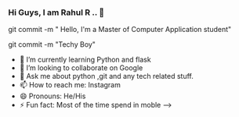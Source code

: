 ### Hi Guys,   I am Rahul R .. 👋
 
 
 git commit -m " Hello, I'm a Master of Computer Application student"
 
 git commit -m "Techy Boy"
- 🌱 I’m currently learning  Python and flask
- 👯 I’m looking to collaborate on Google
- 💬 Ask me about  python ,git and any tech related stuff.
- 📫 How to reach me: Instagram 
- 😄 Pronouns:  He/His
- ⚡ Fun fact: Most of the time spend in  moble 
-->
